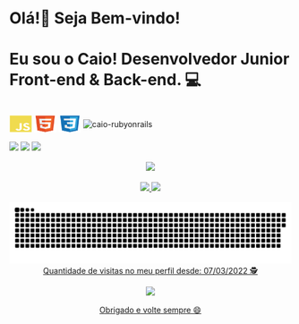  # Olá!:wave: Seja Bem-vindo!
 # Eu sou o Caio! Desenvolvedor Junior Front-end & Back-end. :computer:
 

  <div style="display: inline_block"><br>
  <img align="center" alt="caio-Js" height="30" width="40" src="https://raw.githubusercontent.com/devicons/devicon/master/icons/javascript/javascript-plain.svg">
  <img align="center" alt="caio-HTML" height="30" width="40" src="https://raw.githubusercontent.com/devicons/devicon/master/icons/html5/html5-original.svg">
  <img align="center" alt="caio-CSS" height="30" width="40" src="https://raw.githubusercontent.com/devicons/devicon/master/icons/css3/css3-original.svg">
  <img align="center" alt="caio-rubyonrails" heigth="30" width="40" src="https://img.shields.io/badge/Ruby-CC342D?style=for-the-badge&logo=ruby&logoColor=white">
 </div>
 
 <br/>
  <div>
  <a href="https://instagram.com/caioferreira_2104" target="_blank"><img src="https://img.shields.io/badge/-Instagram-%23E4405F?style=for-the-badge&logo=instagram&logoColor=white" target="_blank"></a>
 	<a href="https://www.linkedin.com/in/" target="_blank"><img src="https://img.shields.io/badge/-LinkedIn-%230077B5?style=for-the-badge&logo=linkedin&logoColor=white" target="_blank"></a> 
   <a href = "mailto:caioalberto2104@gmail.com"><img src="https://img.shields.io/badge/-Email-%23333?style=for-the-badge&logo=email&logoColor=white" target="_blank"></a>
  </div>
  <br/>
  
<div align="center">
<img src="https://user-images.githubusercontent.com/88015937/155915790-2d2d7ede-4702-438b-a8f4-e2d78e7df1fc.gif" width="400px" />
</div>
  <br/>
  
<div align="center">
  <a href="https://github.com/calbert0903">
  <img height="180em" src="https://github-readme-stats.vercel.app/api?username=caioalberto21&show_icons=true&theme=dracula&include_all_commits=true&count_private=true"/>
  <img height="180em" src="https://github-readme-stats.vercel.app/api/top-langs/?username=caioalberto21&layout=compact&langs_count=7&theme=dracula"/>
</div>

  <br/>
 
 <div align="center">
 <img src="https://raw.githubusercontent.com/iurymagano/iurymagano/ac2ffd353eb242eb6791e490e1d3aaec5856acdf/github-contribution-grid-snake.svg"/>
 </div>
 
 <div align="center">
 Quantidade de visitas no meu perfil desde: 07/03/2022 🕵️ <br></p>
<p align="center"> 
   <img alingn="center" src="https://profile-counter.glitch.me/caioalberto21/count.svg" />
<div align="center">
Obrigado e volte sempre 😄
<div/> 
